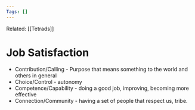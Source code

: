 ```yaml
---
Tags: []
---
```

Related: [[Tetrads]]
# Job Satisfaction

- Contribution/Calling - Purpose that means something to the world and others in general
- Choice/Control - autonomy
- Competence/Capability - doing a good job, improving, becoming more effective
- Connection/Community - having a set of people that respect us, tribe. 
